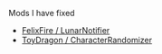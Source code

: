 Mods I have fixed

* [FelixFire / LunarNotifier](https://github.com/IFixYourRoR2Mods/FelixFire_ROR2MODS)
* [ToyDragon / CharacterRandomizer](https://github.com/ToyDragon/ROR2ModCharacterRandomizer)
